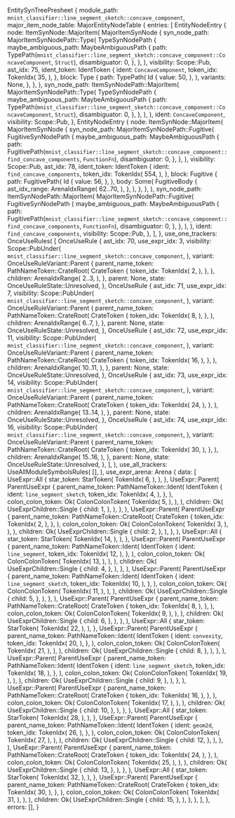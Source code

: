 EntitySynTreePresheet {
    module_path: `mnist_classifier::line_segment_sketch::concave_component`,
    major_item_node_table: MajorEntityNodeTable {
        entries: [
            EntityNodeEntry {
                node: ItemSynNode::MajorItem(
                    MajorItemSynNode {
                        syn_node_path: MajorItemSynNodePath::Type(
                            TypeSynNodePath {
                                maybe_ambiguous_path: MaybeAmbiguousPath {
                                    path: TypePath(`mnist_classifier::line_segment_sketch::concave_component::ConcaveComponent`, `Struct`),
                                    disambiguator: 0,
                                },
                            },
                        ),
                        visibility: Scope::Pub,
                        ast_idx: 75,
                        ident_token: IdentToken {
                            ident: `ConcaveComponent`,
                            token_idx: TokenIdx(
                                35,
                            ),
                        },
                        block: Type {
                            path: TypePath(
                                Id {
                                    value: 50,
                                },
                            ),
                            variants: None,
                        },
                    },
                ),
                syn_node_path: ItemSynNodePath::MajorItem(
                    MajorItemSynNodePath::Type(
                        TypeSynNodePath {
                            maybe_ambiguous_path: MaybeAmbiguousPath {
                                path: TypePath(`mnist_classifier::line_segment_sketch::concave_component::ConcaveComponent`, `Struct`),
                                disambiguator: 0,
                            },
                        },
                    ),
                ),
                ident: `ConcaveComponent`,
                visibility: Scope::Pub,
            },
            EntityNodeEntry {
                node: ItemSynNode::MajorItem(
                    MajorItemSynNode {
                        syn_node_path: MajorItemSynNodePath::Fugitive(
                            FugitiveSynNodePath {
                                maybe_ambiguous_path: MaybeAmbiguousPath {
                                    path: FugitivePath(`mnist_classifier::line_segment_sketch::concave_component::find_concave_components`, `FunctionFn`),
                                    disambiguator: 0,
                                },
                            },
                        ),
                        visibility: Scope::Pub,
                        ast_idx: 78,
                        ident_token: IdentToken {
                            ident: `find_concave_components`,
                            token_idx: TokenIdx(
                                554,
                            ),
                        },
                        block: Fugitive {
                            path: FugitivePath(
                                Id {
                                    value: 56,
                                },
                            ),
                            body: Some(
                                FugitiveBody {
                                    ast_idx_range: ArenaIdxRange(
                                        62..70,
                                    ),
                                },
                            ),
                        },
                    },
                ),
                syn_node_path: ItemSynNodePath::MajorItem(
                    MajorItemSynNodePath::Fugitive(
                        FugitiveSynNodePath {
                            maybe_ambiguous_path: MaybeAmbiguousPath {
                                path: FugitivePath(`mnist_classifier::line_segment_sketch::concave_component::find_concave_components`, `FunctionFn`),
                                disambiguator: 0,
                            },
                        },
                    ),
                ),
                ident: `find_concave_components`,
                visibility: Scope::Pub,
            },
        ],
    },
    use_one_trackers: OnceUseRules(
        [
            OnceUseRule {
                ast_idx: 70,
                use_expr_idx: 3,
                visibility: Scope::PubUnder(
                    `mnist_classifier::line_segment_sketch::concave_component`,
                ),
                variant: OnceUseRuleVariant::Parent {
                    parent_name_token: PathNameToken::CrateRoot(
                        CrateToken {
                            token_idx: TokenIdx(
                                2,
                            ),
                        },
                    ),
                    children: ArenaIdxRange(
                        2..3,
                    ),
                },
                parent: None,
                state: OnceUseRuleState::Unresolved,
            },
            OnceUseRule {
                ast_idx: 71,
                use_expr_idx: 7,
                visibility: Scope::PubUnder(
                    `mnist_classifier::line_segment_sketch::concave_component`,
                ),
                variant: OnceUseRuleVariant::Parent {
                    parent_name_token: PathNameToken::CrateRoot(
                        CrateToken {
                            token_idx: TokenIdx(
                                8,
                            ),
                        },
                    ),
                    children: ArenaIdxRange(
                        6..7,
                    ),
                },
                parent: None,
                state: OnceUseRuleState::Unresolved,
            },
            OnceUseRule {
                ast_idx: 72,
                use_expr_idx: 11,
                visibility: Scope::PubUnder(
                    `mnist_classifier::line_segment_sketch::concave_component`,
                ),
                variant: OnceUseRuleVariant::Parent {
                    parent_name_token: PathNameToken::CrateRoot(
                        CrateToken {
                            token_idx: TokenIdx(
                                16,
                            ),
                        },
                    ),
                    children: ArenaIdxRange(
                        10..11,
                    ),
                },
                parent: None,
                state: OnceUseRuleState::Unresolved,
            },
            OnceUseRule {
                ast_idx: 73,
                use_expr_idx: 14,
                visibility: Scope::PubUnder(
                    `mnist_classifier::line_segment_sketch::concave_component`,
                ),
                variant: OnceUseRuleVariant::Parent {
                    parent_name_token: PathNameToken::CrateRoot(
                        CrateToken {
                            token_idx: TokenIdx(
                                24,
                            ),
                        },
                    ),
                    children: ArenaIdxRange(
                        13..14,
                    ),
                },
                parent: None,
                state: OnceUseRuleState::Unresolved,
            },
            OnceUseRule {
                ast_idx: 74,
                use_expr_idx: 16,
                visibility: Scope::PubUnder(
                    `mnist_classifier::line_segment_sketch::concave_component`,
                ),
                variant: OnceUseRuleVariant::Parent {
                    parent_name_token: PathNameToken::CrateRoot(
                        CrateToken {
                            token_idx: TokenIdx(
                                30,
                            ),
                        },
                    ),
                    children: ArenaIdxRange(
                        15..16,
                    ),
                },
                parent: None,
                state: OnceUseRuleState::Unresolved,
            },
        ],
    ),
    use_all_trackers: UseAllModuleSymbolsRules(
        [],
    ),
    use_expr_arena: Arena {
        data: [
            UseExpr::All {
                star_token: StarToken(
                    TokenIdx(
                        6,
                    ),
                ),
            },
            UseExpr::Parent(
                ParentUseExpr {
                    parent_name_token: PathNameToken::Ident(
                        IdentToken {
                            ident: `line_segment_sketch`,
                            token_idx: TokenIdx(
                                4,
                            ),
                        },
                    ),
                    colon_colon_token: Ok(
                        ColonColonToken(
                            TokenIdx(
                                5,
                            ),
                        ),
                    ),
                    children: Ok(
                        UseExprChildren::Single {
                            child: 1,
                        },
                    ),
                },
            ),
            UseExpr::Parent(
                ParentUseExpr {
                    parent_name_token: PathNameToken::CrateRoot(
                        CrateToken {
                            token_idx: TokenIdx(
                                2,
                            ),
                        },
                    ),
                    colon_colon_token: Ok(
                        ColonColonToken(
                            TokenIdx(
                                3,
                            ),
                        ),
                    ),
                    children: Ok(
                        UseExprChildren::Single {
                            child: 2,
                        },
                    ),
                },
            ),
            UseExpr::All {
                star_token: StarToken(
                    TokenIdx(
                        14,
                    ),
                ),
            },
            UseExpr::Parent(
                ParentUseExpr {
                    parent_name_token: PathNameToken::Ident(
                        IdentToken {
                            ident: `line_segment`,
                            token_idx: TokenIdx(
                                12,
                            ),
                        },
                    ),
                    colon_colon_token: Ok(
                        ColonColonToken(
                            TokenIdx(
                                13,
                            ),
                        ),
                    ),
                    children: Ok(
                        UseExprChildren::Single {
                            child: 4,
                        },
                    ),
                },
            ),
            UseExpr::Parent(
                ParentUseExpr {
                    parent_name_token: PathNameToken::Ident(
                        IdentToken {
                            ident: `line_segment_sketch`,
                            token_idx: TokenIdx(
                                10,
                            ),
                        },
                    ),
                    colon_colon_token: Ok(
                        ColonColonToken(
                            TokenIdx(
                                11,
                            ),
                        ),
                    ),
                    children: Ok(
                        UseExprChildren::Single {
                            child: 5,
                        },
                    ),
                },
            ),
            UseExpr::Parent(
                ParentUseExpr {
                    parent_name_token: PathNameToken::CrateRoot(
                        CrateToken {
                            token_idx: TokenIdx(
                                8,
                            ),
                        },
                    ),
                    colon_colon_token: Ok(
                        ColonColonToken(
                            TokenIdx(
                                9,
                            ),
                        ),
                    ),
                    children: Ok(
                        UseExprChildren::Single {
                            child: 6,
                        },
                    ),
                },
            ),
            UseExpr::All {
                star_token: StarToken(
                    TokenIdx(
                        22,
                    ),
                ),
            },
            UseExpr::Parent(
                ParentUseExpr {
                    parent_name_token: PathNameToken::Ident(
                        IdentToken {
                            ident: `convexity`,
                            token_idx: TokenIdx(
                                20,
                            ),
                        },
                    ),
                    colon_colon_token: Ok(
                        ColonColonToken(
                            TokenIdx(
                                21,
                            ),
                        ),
                    ),
                    children: Ok(
                        UseExprChildren::Single {
                            child: 8,
                        },
                    ),
                },
            ),
            UseExpr::Parent(
                ParentUseExpr {
                    parent_name_token: PathNameToken::Ident(
                        IdentToken {
                            ident: `line_segment_sketch`,
                            token_idx: TokenIdx(
                                18,
                            ),
                        },
                    ),
                    colon_colon_token: Ok(
                        ColonColonToken(
                            TokenIdx(
                                19,
                            ),
                        ),
                    ),
                    children: Ok(
                        UseExprChildren::Single {
                            child: 9,
                        },
                    ),
                },
            ),
            UseExpr::Parent(
                ParentUseExpr {
                    parent_name_token: PathNameToken::CrateRoot(
                        CrateToken {
                            token_idx: TokenIdx(
                                16,
                            ),
                        },
                    ),
                    colon_colon_token: Ok(
                        ColonColonToken(
                            TokenIdx(
                                17,
                            ),
                        ),
                    ),
                    children: Ok(
                        UseExprChildren::Single {
                            child: 10,
                        },
                    ),
                },
            ),
            UseExpr::All {
                star_token: StarToken(
                    TokenIdx(
                        28,
                    ),
                ),
            },
            UseExpr::Parent(
                ParentUseExpr {
                    parent_name_token: PathNameToken::Ident(
                        IdentToken {
                            ident: `geom2d`,
                            token_idx: TokenIdx(
                                26,
                            ),
                        },
                    ),
                    colon_colon_token: Ok(
                        ColonColonToken(
                            TokenIdx(
                                27,
                            ),
                        ),
                    ),
                    children: Ok(
                        UseExprChildren::Single {
                            child: 12,
                        },
                    ),
                },
            ),
            UseExpr::Parent(
                ParentUseExpr {
                    parent_name_token: PathNameToken::CrateRoot(
                        CrateToken {
                            token_idx: TokenIdx(
                                24,
                            ),
                        },
                    ),
                    colon_colon_token: Ok(
                        ColonColonToken(
                            TokenIdx(
                                25,
                            ),
                        ),
                    ),
                    children: Ok(
                        UseExprChildren::Single {
                            child: 13,
                        },
                    ),
                },
            ),
            UseExpr::All {
                star_token: StarToken(
                    TokenIdx(
                        32,
                    ),
                ),
            },
            UseExpr::Parent(
                ParentUseExpr {
                    parent_name_token: PathNameToken::CrateRoot(
                        CrateToken {
                            token_idx: TokenIdx(
                                30,
                            ),
                        },
                    ),
                    colon_colon_token: Ok(
                        ColonColonToken(
                            TokenIdx(
                                31,
                            ),
                        ),
                    ),
                    children: Ok(
                        UseExprChildren::Single {
                            child: 15,
                        },
                    ),
                },
            ),
        ],
    },
    errors: [],
}